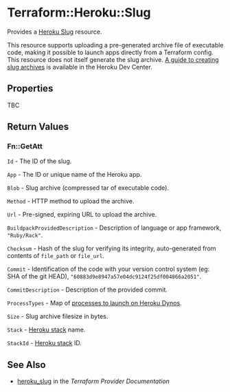 # Terraform::Heroku::Slug

Provides a [Heroku Slug](https://devcenter.heroku.com/articles/platform-api-reference#slug)
resource.

This resource supports uploading a pre-generated archive file of executable code, making it possible to launch apps directly from a Terraform config. This resource does not itself generate the slug archive. [A guide to creating slug archives](https://devcenter.heroku.com/articles/platform-api-deploying-slugs) is available in the Heroku Dev Center.

## Properties

TBC

## Return Values

### Fn::GetAtt

`Id` - The ID of the slug.

`App` - The ID or unique name of the Heroku app.

`Blob` - Slug archive (compressed tar of executable code).

`Method` - HTTP method to upload the archive.

`Url` - Pre-signed, expiring URL to upload the archive.

`BuildpackProvidedDescription` - Description of language or app framework, `"Ruby/Rack"`.

`Checksum` - Hash of the slug for verifying its integrity, auto-generated from contents of `file_path` or `file_url`.

`Commit` - Identification of the code with your version control system (eg: SHA of the git HEAD), `"60883d9e8947a57e04dc9124f25df004866a2051"`.

`CommitDescription` - Description of the provided commit.

`ProcessTypes` - Map of [processes to launch on Heroku Dynos](https://devcenter.heroku.com/articles/process-model).

`Size` - Slug archive filesize in bytes.

`Stack` - [Heroku stack](https://devcenter.heroku.com/articles/stack) name.

`StackId` - [Heroku stack](https://devcenter.heroku.com/articles/stack) ID.

## See Also

* [heroku_slug](https://www.terraform.io/docs/providers/heroku/r/slug.html) in the _Terraform Provider Documentation_